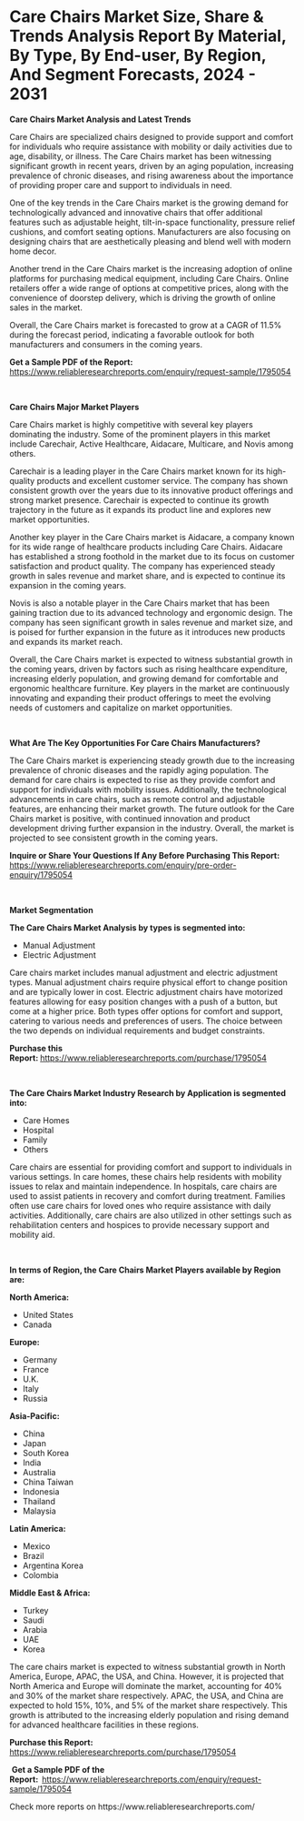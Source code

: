 <p><h1>Care Chairs Market Size, Share & Trends Analysis Report By Material, By Type, By End-user, By Region, And Segment Forecasts, 2024 - 2031</h1></p><p><strong>Care Chairs Market Analysis and Latest Trends</strong></p>
<p><p>Care Chairs are specialized chairs designed to provide support and comfort for individuals who require assistance with mobility or daily activities due to age, disability, or illness. The Care Chairs market has been witnessing significant growth in recent years, driven by an aging population, increasing prevalence of chronic diseases, and rising awareness about the importance of providing proper care and support to individuals in need.</p><p>One of the key trends in the Care Chairs market is the growing demand for technologically advanced and innovative chairs that offer additional features such as adjustable height, tilt-in-space functionality, pressure relief cushions, and comfort seating options. Manufacturers are also focusing on designing chairs that are aesthetically pleasing and blend well with modern home decor.</p><p>Another trend in the Care Chairs market is the increasing adoption of online platforms for purchasing medical equipment, including Care Chairs. Online retailers offer a wide range of options at competitive prices, along with the convenience of doorstep delivery, which is driving the growth of online sales in the market.</p><p>Overall, the Care Chairs market is forecasted to grow at a CAGR of 11.5% during the forecast period, indicating a favorable outlook for both manufacturers and consumers in the coming years.</p></p>
<p><strong>Get a Sample PDF of the Report:&nbsp;</strong> <a href="https://www.reliableresearchreports.com/enquiry/request-sample/1795054">https://www.reliableresearchreports.com/enquiry/request-sample/1795054</a></p>
<p>&nbsp;</p>
<p><strong>Care Chairs Major Market Players</strong></p>
<p><p>Care Chairs market is highly competitive with several key players dominating the industry. Some of the prominent players in this market include Carechair, Active Healthcare, Aidacare, Multicare, and Novis among others.</p><p>Carechair is a leading player in the Care Chairs market known for its high-quality products and excellent customer service. The company has shown consistent growth over the years due to its innovative product offerings and strong market presence. Carechair is expected to continue its growth trajectory in the future as it expands its product line and explores new market opportunities.</p><p>Another key player in the Care Chairs market is Aidacare, a company known for its wide range of healthcare products including Care Chairs. Aidacare has established a strong foothold in the market due to its focus on customer satisfaction and product quality. The company has experienced steady growth in sales revenue and market share, and is expected to continue its expansion in the coming years.</p><p>Novis is also a notable player in the Care Chairs market that has been gaining traction due to its advanced technology and ergonomic design. The company has seen significant growth in sales revenue and market size, and is poised for further expansion in the future as it introduces new products and expands its market reach.</p><p>Overall, the Care Chairs market is expected to witness substantial growth in the coming years, driven by factors such as rising healthcare expenditure, increasing elderly population, and growing demand for comfortable and ergonomic healthcare furniture. Key players in the market are continuously innovating and expanding their product offerings to meet the evolving needs of customers and capitalize on market opportunities.</p></p>
<p>&nbsp;</p>
<p><strong>What Are The Key Opportunities For Care Chairs Manufacturers?</strong></p>
<p><p>The Care Chairs market is experiencing steady growth due to the increasing prevalence of chronic diseases and the rapidly aging population. The demand for care chairs is expected to rise as they provide comfort and support for individuals with mobility issues. Additionally, the technological advancements in care chairs, such as remote control and adjustable features, are enhancing their market growth. The future outlook for the Care Chairs market is positive, with continued innovation and product development driving further expansion in the industry. Overall, the market is projected to see consistent growth in the coming years.</p></p>
<p><strong>Inquire or Share Your Questions If Any Before Purchasing This Report:</strong> <a href="https://www.reliableresearchreports.com/enquiry/pre-order-enquiry/1795054">https://www.reliableresearchreports.com/enquiry/pre-order-enquiry/1795054</a></p>
<p>&nbsp;</p>
<p><strong>Market Segmentation</strong></p>
<p><strong>The Care Chairs Market Analysis by types is segmented into:</strong></p>
<p><ul><li>Manual Adjustment</li><li>Electric Adjustment</li></ul></p>
<p><p>Care chairs market includes manual adjustment and electric adjustment types. Manual adjustment chairs require physical effort to change position and are typically lower in cost. Electric adjustment chairs have motorized features allowing for easy position changes with a push of a button, but come at a higher price. Both types offer options for comfort and support, catering to various needs and preferences of users. The choice between the two depends on individual requirements and budget constraints.</p></p>
<p><strong>Purchase this Report:&nbsp;</strong><a href="https://www.reliableresearchreports.com/purchase/1795054">https://www.reliableresearchreports.com/purchase/1795054</a></p>
<p>&nbsp;</p>
<p><strong>The Care Chairs Market Industry Research by Application is segmented into:</strong></p>
<p><ul><li>Care Homes</li><li>Hospital</li><li>Family</li><li>Others</li></ul></p>
<p><p>Care chairs are essential for providing comfort and support to individuals in various settings. In care homes, these chairs help residents with mobility issues to relax and maintain independence. In hospitals, care chairs are used to assist patients in recovery and comfort during treatment. Families often use care chairs for loved ones who require assistance with daily activities. Additionally, care chairs are also utilized in other settings such as rehabilitation centers and hospices to provide necessary support and mobility aid.</p></p>
<p>&nbsp;</p>
<p><strong>In terms of Region, the Care Chairs Market Players available by Region are:</strong></p>
<p>
    <p> <strong> North America: </strong>
        <ul>
            <li>United States</li>
            <li>Canada</li>
        </ul>
        </p> 
    <p> <strong> Europe: </strong>
        <ul>
            <li>Germany</li>
            <li>France</li>
            <li>U.K.</li>
            <li>Italy</li>
            <li>Russia</li>
        </ul>
        </p> 
    <p> <strong> Asia-Pacific: </strong>
        <ul>
            <li>China</li>
            <li>Japan</li>
            <li>South Korea</li>
            <li>India</li>
            <li>Australia</li>
            <li>China Taiwan</li>
            <li>Indonesia</li>
            <li>Thailand</li>
            <li>Malaysia</li>
        </ul>
        </p> 
    <p> <strong> Latin America: </strong>
        <ul>
            <li>Mexico</li>
            <li>Brazil</li>
            <li>Argentina Korea</li>
            <li>Colombia</li>
        </ul>
        </p> 
    <p> <strong> Middle East & Africa: </strong>
        <ul>
            <li>Turkey</li>
            <li>Saudi</li>
            <li>Arabia</li>
            <li>UAE</li>
            <li>Korea</li>
        </ul>
    </p>
    </p>
<p><p>The care chairs market is expected to witness substantial growth in North America, Europe, APAC, the USA, and China. However, it is projected that North America and Europe will dominate the market, accounting for 40% and 30% of the market share respectively. APAC, the USA, and China are expected to hold 15%, 10%, and 5% of the market share respectively. This growth is attributed to the increasing elderly population and rising demand for advanced healthcare facilities in these regions.</p></p>
<p><strong>Purchase this Report: </strong><a href="https://www.reliableresearchreports.com/purchase/1795054">https://www.reliableresearchreports.com/purchase/1795054</a></p>
<p>&nbsp;<strong>Get a Sample PDF of the Report:&nbsp;&nbsp;</strong><a href="https://www.reliableresearchreports.com/enquiry/request-sample/1795054">https://www.reliableresearchreports.com/enquiry/request-sample/1795054</a></p>
<p><strong></strong></p>
<p>Check more reports on https://www.reliableresearchreports.com/</p>